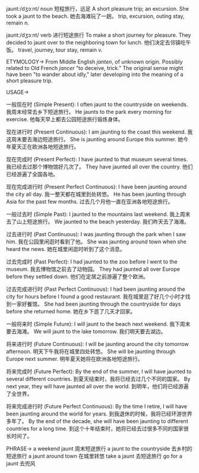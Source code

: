 jaunt:/dʒɔːnt/
noun
短程旅行，远足
A short pleasure trip; an excursion.
She took a jaunt to the beach. 她去海滩玩了一趟。
trip, excursion, outing
stay, remain
n.

jaunt:/dʒɔːnt/
verb
进行短途旅行
To make a short journey for pleasure.
They decided to jaunt over to the neighboring town for lunch. 他们决定去邻镇吃午饭。
travel, journey, tour
stay, remain
v.


ETYMOLOGY->
From Middle English *janten*, of unknown origin. Possibly related to Old French *jancer* "to deceive, trick."  The original sense might have been "to wander about idly," later developing into the meaning of a short pleasure trip.

USAGE->

一般现在时 (Simple Present):
I often jaunt to the countryside on weekends. 我周末经常去乡下短途旅行。
He jaunts to the park every morning for exercise. 他每天早上都去公园短途旅行锻炼身体。

现在进行时 (Present Continuous):
I am jaunting to the coast this weekend. 我这周末要去海边短途旅行。
She is jaunting around Europe this summer. 她今年夏天正在欧洲各地短途旅行。

现在完成时 (Present Perfect):
I have jaunted to that museum several times. 我已经去过那个博物馆好几次了。
They have jaunted all over the country. 他们已经游遍了全国各地。

现在完成进行时 (Present Perfect Continuous):
I have been jaunting around the city all day. 我一整天都在城里到处转悠。
He has been jaunting through Asia for the past few months. 过去几个月他一直在亚洲各地短途旅行。


一般过去时 (Simple Past):
I jaunted to the mountains last weekend. 我上周末去了山上短途旅行。
We jaunted to the beach yesterday. 我们昨天去了海滩。

过去进行时 (Past Continuous):
I was jaunting through the park when I saw him. 我在公园里闲逛时看到了他。
She was jaunting around town when she heard the news. 她在城里闲逛时听到了这个消息。


过去完成时 (Past Perfect):
I had jaunted to the zoo before I went to the museum. 我去博物馆之前去了动物园。
They had jaunted all over Europe before they settled down. 他们在定居之前游遍了整个欧洲。

过去完成进行时 (Past Perfect Continuous):
I had been jaunting around the city for hours before I found a good restaurant. 我在城里逛了好几个小时才找到一家好餐馆。
She had been jaunting through the countryside for days before she returned home. 她在乡下逛了几天才回家。


一般将来时 (Simple Future):
I will jaunt to the beach next weekend. 我下周末要去海滩。
We will jaunt to the lake tomorrow. 我们明天要去湖边。


将来进行时 (Future Continuous):
I will be jaunting around the city tomorrow afternoon. 明天下午我将在城里四处转悠。
She will be jaunting through Europe next summer. 明年夏天她将在欧洲各地短途旅行。


将来完成时 (Future Perfect):
By the end of the summer, I will have jaunted to several different countries. 到夏天结束时，我将已经去过几个不同的国家。
By next year, they will have jaunted all over the world. 到明年，他们将已经游遍了全世界。


将来完成进行时 (Future Perfect Continuous):
By the time I retire, I will have been jaunting around the world for years. 到我退休的时候，我将已经环游世界多年了。
By the end of the decade, she will have been jaunting to different countries for a long time. 到这个十年结束时，她将已经去过很多不同的国家很长时间了。



PHRASE->
a weekend jaunt 周末短途旅行
a jaunt to the countryside 去乡村的短途旅行
a jaunt around town 在城里转悠
take a jaunt 去短途旅行
go for a jaunt 去兜风

